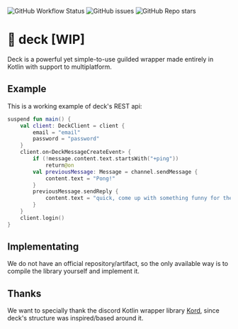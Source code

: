 ![GitHub Workflow Status](https://img.shields.io/github/workflow/status/SrGaabriel/deck/Build)
![GitHub issues](https://img.shields.io/github/issues/SrGaabriel/deck)
![GitHub Repo stars](https://img.shields.io/github/stars/SrGaabriel/deck)

# 🎲 deck [WIP]

Deck is a powerful yet simple-to-use guilded wrapper made entirely in Kotlin with support to multiplatform.

## Example

This is a working example of deck's REST api:

```kotlin
suspend fun main() {
    val client: DeckClient = client {
        email = "email"
        password = "password"
    }
    client.on<DeckMessageCreateEvent> {
        if (!message.content.text.startsWith("+ping"))
            return@on
        val previousMessage: Message = channel.sendMessage {
            content.text = "Pong!"
        }
        previousMessage.sendReply {
            content.text = "quick, come up with something funny for the example"
        }
    }
    client.login()
}
```

## Implementating

We do not have an official repository/artifact, so the only available way is to compile the library yourself and implement it.

## Thanks

We want to specially thank the discord Kotlin wrapper library [Kord](https://github.com/kordlib/kord), since deck's structure was inspired/based around it.
